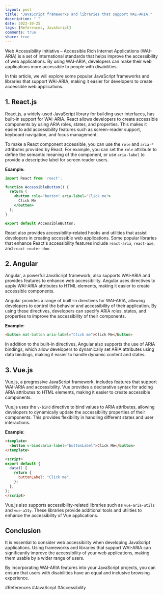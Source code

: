 ```yaml
---
layout: post
title: "JavaScript frameworks and libraries that support WAI-ARIA."
description: " "
date: 2023-10-25
tags: [References, JavaScript]
comments: true
share: true
---
```


Web Accessibility Initiative – Accessible Rich Internet Applications (WAI-ARIA) is a set of international standards that helps improve the accessibility of web applications. By using WAI-ARIA, developers can make their web applications more accessible to people with disabilities.

In this article, we will explore some popular JavaScript frameworks and libraries that support WAI-ARIA, making it easier for developers to create accessible web applications.

## 1. React.js

React.js, a widely-used JavaScript library for building user interfaces, has built-in support for WAI-ARIA. React allows developers to create accessible components by using ARIA roles, states, and properties. This makes it easier to add accessibility features such as screen-reader support, keyboard navigation, and focus management.

To make a React component accessible, you can use the `role` and `aria-*` attributes provided by React. For example, you can set the `role` attribute to define the semantic meaning of the component, or use `aria-label` to provide a descriptive label for screen reader users.

**Example:**

```jsx
import React from 'react';

function AccessibleButton() {
  return (
    <button role="button" aria-label="Click me">
      Click Me
    </button>
  );
}

export default AccessibleButton;
```

React also provides accessibility-related hooks and utilities that assist developers in creating accessible web applications. Some popular libraries that enhance React's accessibility features include `react-aria`, `react-axe`, and `react-router-dom`.

## 2. Angular

Angular, a powerful JavaScript framework, also supports WAI-ARIA and provides features to enhance web accessibility. Angular uses directives to apply WAI-ARIA attributes to HTML elements, making it easier to create accessible components.

Angular provides a range of built-in directives for WAI-ARIA, allowing developers to control the behavior and accessibility of their application. By using these directives, developers can specify ARIA roles, states, and properties to improve the accessibility of their components.

**Example:**

```html
<button mat-button aria-label="Click me">Click Me</button>
```

In addition to the built-in directives, Angular also supports the use of ARIA bindings, which allow developers to dynamically set ARIA attributes using data bindings, making it easier to handle dynamic content and states.

## 3. Vue.js

Vue.js, a progressive JavaScript framework, includes features that support WAI-ARIA and accessibility. Vue provides a declarative syntax for adding ARIA attributes to HTML elements, making it easier to create accessible components.

Vue.js uses the `v-bind` directive to bind values to ARIA attributes, allowing developers to dynamically update the accessibility properties of their components. This provides flexibility in handling different states and user interactions.

**Example:**

```html
<template>
  <button v-bind:aria-label="buttonLabel">Click Me</button>
</template>

<script>
export default {
  data() {
    return {
      buttonLabel: "Click me",
    };
  },
};
</script>
```

Vue.js also supports accessibility-related libraries such as `vue-aria-utils` and `vue-a11y`. These libraries provide additional tools and utilities to enhance the accessibility of Vue applications.

## Conclusion

It is essential to consider web accessibility when developing JavaScript applications. Using frameworks and libraries that support WAI-ARIA can significantly improve the accessibility of your web applications, making them usable by a wider range of users.

By incorporating WAI-ARIA features into your JavaScript projects, you can ensure that users with disabilities have an equal and inclusive browsing experience.

#References #JavaScript #Accessibility
